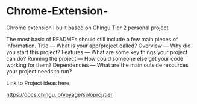 # Chrome-Extension-
Chrome extension I built based on Chingu Tier 2 personal project 

The most basic of READMEs should still include a few main pieces of information.
Title — What is your app/project called?
Overview — Why did you start this project?
Features — What are some key things your project can do?
Running the project — How could someone else get your code working for them?
Dependencies — What are the main outside resources your project needs to run?

Link to Project ideas here:

https://docs.chingu.io/voyage/soloproj/tier
